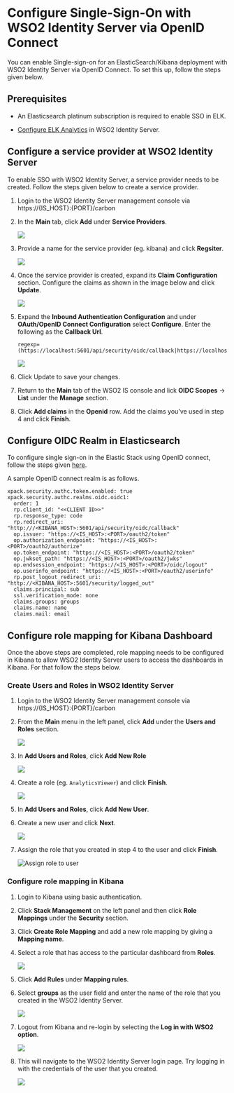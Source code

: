 # Configure Single-Sign-On with WSO2 Identity Server via OpenID Connect
 
 You can enable Single-sign-on for an ElasticSearch/Kibana deployment with WSO2 Identity Server via OpenID Connect. To set this up, follow the steps given below.
 
## Prerequisites

- An Elasticsearch platinum subscription is required to enable SSO in ELK.

- [Configure ELK Analytics](./elk-analytics-installation-guide.md) in WSO2 Identity Server.

    

## Configure a service provider at WSO2 Identity Server
 
To enable SSO with WSO2 Identity Server, a service provider needs to be created. Follow the steps given below to create a service provider.
 
1. Login to the WSO2 Identity Server management console via https://{IS_HOST}:{PORT}/carbon
 
2. In the **Main** tab, click **Add** under **Service Providers**.

    ![]( ../assets/img/elk-analytics/elk-analytics-sso/elk-sso-1.png)
 
3. Provide a name for the service provider (eg. kibana) and click **Regsiter**.
 
    ![]( ../assets/img/elk-analytics/elk-analytics-sso/elk-sso-2.png)
 
4. Once the service provider is created, expand its  **Claim Configuration** section. Configure the claims as shown in the image below and click **Update**.
 
    ![]( ../assets/img/elk-analytics/elk-analytics-sso/elk-sso-3.png)
 
5.  Expand the **Inbound Authentication Configuration** and under **OAuth/OpenID Connect Configuration** select **Configure**. Enter the following as the **Callback Url**.
    ```
    regexp=(https://localhost:5601/api/security/oidc/callback|https://localhost:5601/security/logged_out)
    ```
 
    ![]( ../assets/img/elk-analytics/elk-analytics-sso/elk-sso-4.png)
 
6. Click Update to save your changes.
 
7. Return to the **Main** tab of the WSO2 IS console and lick **OIDC Scopes** -> **List** under the **Manage** section.

8. Click **Add claims** in the **Openid** row. Add the claims you’ve used in step 4 and click **Finish**.


## Configure OIDC Realm in Elasticsearch
 
To configure single sign-on in the Elastic Stack using OpenID connect, follow the steps given [here](https://www.elastic.co/guide/en/elasticsearch/reference/7.16/oidc-guide.html).
 
A sample OpenID connect realm is as follows.
 
  ```
  xpack.security.authc.token.enabled: true
  xpack.security.authc.realms.oidc.oidc1:
    order: 1
    rp.client_id: "<<CLIENT ID>>"
    rp.response_type: code
    rp.redirect_uri: "http:///<KIBANA_HOST>:5601/api/security/oidc/callback"
    op.issuer: "https://<IS_HOST>:<PORT>/oauth2/token"
    op.authorization_endpoint: "https://<IS_HOST>:<PORT>/oauth2/authorize"
    op.token_endpoint: "https://<IS_HOST>:<PORT>/oauth2/token"
    op.jwkset_path: "https://<IS_HOST>:<PORT>/oauth2/jwks"
    op.endsession_endpoint: "https://<IS_HOST>:<PORT>/oidc/logout"
    op.userinfo_endpoint: "https://<IS_HOST>:<PORT>/oauth2/userinfo"
    rp.post_logout_redirect_uri: "http://<KIBANA_HOST>:5601/security/logged_out"
    claims.principal: sub
    ssl.verification_mode: none
    claims.groups: groups
    claims.name: name
    claims.mail: email
  ```
 
## Configure role mapping for Kibana Dashboard
 
Once the above steps are completed, role mapping needs to be configured in Kibana to allow WSO2 Identity Server users to access the dashboards in Kibana. For that follow the steps below.
 
### Create Users and Roles in WSO2 Identity Server
 
1. Login to the WSO2 Identity Server management console via https://{IS_HOST}:{PORT}/carbon
2. From the **Main** menu in the left panel, click **Add** under the **Users and Roles** section.

      ![](../assets/img/elk-analytics/elk-create-role.png)

3. In **Add Users and Roles**, click **Add New Role**

      ![](../assets/img/elk-analytics/elk-add-role.png)


4. Create a role (eg. `AnalyticsViewer`) and click **Finish**.

      ![](../assets/img/elk-analytics/elk-new-role.png)

5. In **Add Users and Roles**, click **Add New User**.

6. Create a new user and click **Next**.

      ![](../assets/img/elk-analytics/elk-add-new-user.png)

7. Assign the role that you created in step 4 to the user and click **Finish**.

      ![Assign role to user](../assets/img/elk-analytics/elk-assign-role.png)


### Configure role mapping in Kibana
 
1. Login to Kibana using basic authentication.

2. Click **Stack Management** on the left panel and then click **Role Mappings** under the **Security** section.
 
3. Click **Create Role Mapping** and add a new role mapping by giving a **Mapping name**.
 
4. Select a role that has access to the particular dashboard from  **Roles**.
 
    ![]( ../assets/img/elk-analytics/elk-analytics-sso/elk-sso-6.png)
 
5. Click **Add Rules** under **Mapping rules**.

6. Select **groups** as the user field and enter the name of the role that you created in the WSO2 Identity Server.
 
    ![]( ../assets/img/elk-analytics/elk-analytics-sso/elk-sso-7.png)
 
 
7. Logout from Kibana and re-login by selecting the **Log in with WSO2 option**.
 
    ![]( ../assets/img/elk-analytics/elk-analytics-sso/elk-sso-8.png)
 
8. This will navigate to the WSO2 Identity Server login page. Try logging in with the credentials of the user that you created.
 
    ![]( ../assets/img/elk-analytics/elk-analytics-sso/elk-sso-9.png)
 
